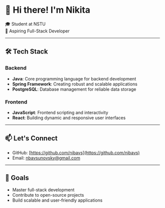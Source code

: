 # 👋 Hi there! I'm Nikita
🎓 Student at NSTU  
🌟 Aspiring Full-Stack Developer  

---

## 🛠️ Tech Stack
### Backend
- **Java**: Core programming language for backend development  
- **Spring Framework**: Creating robust and scalable applications  
- **PostgreSQL**: Database management for reliable data storage  

### Frontend
- **JavaScript**: Frontend scripting and interactivity  
- **React**: Building dynamic and responsive user interfaces  

---

## 📫 Let's Connect
- GitHub: [https://github.com/nibavs](https://github.com/nibavs) 
- Email: [nbavsunovsky@gmail.com](nbavsunovsky@gmail.com)

---

## 🌱 Goals
- Master full-stack development  
- Contribute to open-source projects  
- Build scalable and user-friendly applications  
